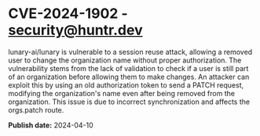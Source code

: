 # CVE-2024-1902 - security@huntr.dev

lunary-ai/lunary is vulnerable to a session reuse attack, allowing a removed user to change the organization name without proper authorization. The vulnerability stems from the lack of validation to check if a user is still part of an organization before allowing them to make changes. An attacker can exploit this by using an old authorization token to send a PATCH request, modifying the organization's name even after being removed from the organization. This issue is due to incorrect synchronization and affects the orgs.patch route.

**Publish date:** 2024-04-10
